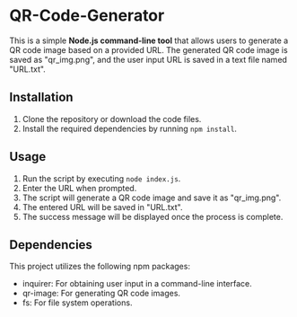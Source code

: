 # QR-Code-Generator
This is a simple **Node.js command-line tool** that allows users to generate a QR code image based on a provided URL. The generated QR code image is saved as "qr_img.png", and the user input URL is saved in a text file named "URL.txt".

## Installation
1. Clone the repository or download the code files.
2. Install the required dependencies by running `npm install`.
## Usage
1. Run the script by executing `node index.js`.
2. Enter the URL when prompted.
3. The script will generate a QR code image and save it as "qr_img.png".
4. The entered URL will be saved in "URL.txt".
5. The success message will be displayed once the process is complete.
## Dependencies
This project utilizes the following npm packages:
* inquirer: For obtaining user input in a command-line interface.
* qr-image: For generating QR code images.
* fs: For file system operations.
